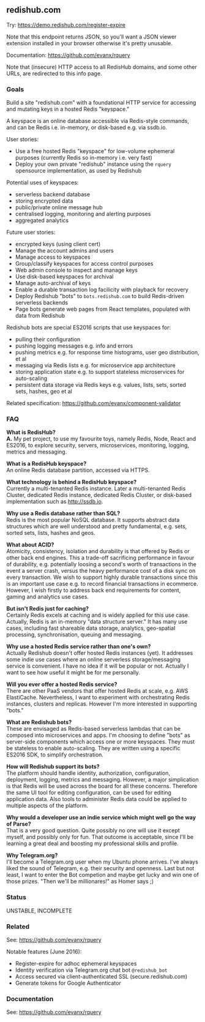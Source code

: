 
## redishub.com

Try: https://demo.redishub.com/register-expire

Note that this endpoint returns JSON, so you'll want a JSON viewer extension installed in your browser otherwise it's pretty unusable.

Documentation: https://github.com/evanx/rquery

Note that (insecure) HTTP access to all RedisHub domains, and some other URLs, are redirected to this info page.

### Goals 

Build a site "redishub.com" with a foundational HTTP service for accessing and mutating keys in a hosted Redis "keyspace." 

A keyspace is an online database accessible via Redis-style commands, and can be Redis i.e. in-memory, or disk-based e.g. via ssdb.io.

User stories:
- Use a free hosted Redis "keyspace" for low-volume ephemeral purposes (currently Redis so in-memory i.e. very fast)
- Deploy your own private "redishub" instance using the `rquery` opensource implementation, as used by Redishub

Potential uses of keyspaces:
- serverless backend database 
- storing encrypted data
- public/private online message hub
- centralised logging, monitoring and alerting purposes
- aggregated analytics

Future user stories:
- encrypted keys (using client cert)
- Manage the account admins and users
- Manage access to keyspaces
- Group/classify keyspaces for access control purposes
- Web admin console to inspect and manage keys
- Use disk-based keyspaces for archival
- Manage auto-archival of keys
- Enable a durable transaction log facilicity with playback for recovery
- Deploy Redishub "bots" to `bots.redishub.com` to build Redis-driven serverless backends
- Page bots generate web pages from React templates, populated with data from Redishub 

Redishub bots are special ES2016 scripts that use keyspaces for:
- pulling their configuration
- pushing logging messages e.g. info and errors
- pushing metrics e.g. for response time histograms, user geo distribution, et al
- messaging via Redis lists e.g. for microservice app architecture
- storing application state e.g. to support stateless microservices for auto-scaling
- persistent data storage via Redis keys e.g. values, lists, sets, sorted sets, hashes, geo et al

Related specification: https://github.com/evanx/component-validator

### FAQ 

<b>What is RedisHub?</b> 
<br><b>A.</b> My pet project, to use my favourite toys, namely Redis, Node, React and ES2016, to explore security, servers, microservices, monitoring, logging, metrics and messaging.

<b>What is a RedisHub keyspace?
<br></b> An online Redis database partition, accessed via HTTPS.

<b>What technology is behind a RedisHub keyspace?
<br></b> Currently a multi-tenanted Redis instance. Later a multi-tenanted Redis Cluster, dedicated Redis instance, dedicated Redis Cluster, or disk-based implementation such as http://ssdb.io.

<b>Why use a Redis database rather than SQL?
<br></b> Redis is the most popular NoSQL database. It supports abstract data structures which are well understood and pretty fundamental, e.g. sets, sorted sets, lists, hashes and geos.

<b>What about ACID?
<br></b> Atomicity, consistency, isolation and durability is that offered by Redis or other back end engines. This a trade-off sacrificing performance in favour of durability, e.g. potentially loosing a second's worth of transactions in the event a server crash, versus the heavy performance cost of a disk sync on every transaction. We wish to support highly durable transactions since this is an important use case e.g. to record financial transactions in ecommerce. However, I wish firstly to address back end requirements for content, gaming and analytics use cases.

<b>But isn't Redis just for caching?
<br></b> Certainly Redis excels at caching and is widely applied for this use case. Actually, Redis is an in-memory "data structure server." It has many use cases, including fast shareable data storage, analytics, geo-spatial processing, synchronisation, queuing and messaging.

<b>Why use a hosted Redis service rather than one's own?
<br></b> Actually Redishub doesn't offer hosted Redis instances (yet). It addresses some indie use cases where an online serverless storage/messaging service is convenient. I have no idea if it will be popular or not. Actually I want to see how useful it might be for me personally.

<b>Will you ever offer a hosted Redis service?
<br></b> There are other PaaS vendors that offer hosted Redis at scale, e.g. AWS ElastiCache. Nevertheless, I want to experiment with orchestrating Redis instances, clusters and replicas. However I'm more interested in supporting "bots." 

<b>What are Redishub bots?
<br></b> These are envisaged as Redis-based serverless lambdas that can be composed into microservices and apps. 
I'm choosing to define "bots" as server-side components which access one or more keyspaces. They must be stateless to enable auto-scaling.
They are written using a specific ES2016 SDK, to simplify orchestration. 

<b>How will Redishub support its bots?
<br></b> The platform should handle identity, authorization, configuration, deployment, logging, metrics and messaging. However, a major simplication is that Redis will be used across the board for all these concerns. Therefore the same UI tool for editing configuration, can be used for editing application data. Also tools to administer Redis data could be applied to multiple aspects of the platform.

<b>Why would a developer use an indie service which might well go the way of Parse?</b> 
<br></b> That is a very good question. Quite possibly no one will use it except myself, and possibly only for fun. That outcome is acceptable, since I'll be learning a great deal and boosting my professional skills and profile.

<b>Why Telegram.org?
<br></b> I'll become a Telegram.org user when my Ubuntu phone arrives. I've always liked the sound of Telegram, e.g. their security and openness. Last but not least, I want to enter the Bot competion and maybe get lucky and win one of those prizes. "Then we'll be millionares!" as Homer says ;)


### Status

UNSTABLE, INCOMPLETE


### Related

See: https://github.com/evanx/rquery

Notable features (June 2016):
- Register-expire for adhoc ephemeral keyspaces
- Identity verification via Telegram.org chat bot `@redishub_bot`
- Access secured via client-authenticated SSL (secure.redishub.com)
- Generate tokens for Google Authenticator 

### Documentation

See: https://github.com/evanx/rquery

